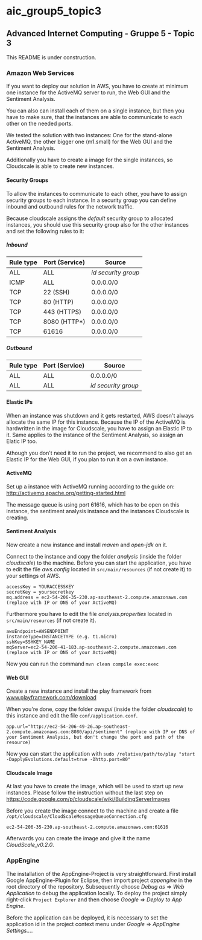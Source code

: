 aic_group5_topic3
=================

Advanced Internet Computing - Gruppe 5 - Topic 3
------------------------------------------------

This README is under construction.

### Amazon Web Services
If you want to deploy our solution in AWS, you have to create at minimum one instance for the ActiveMQ server to run, the Web GUI and the Sentiment Analysis.

You can also can install each of them on a single instance, but then you have to make sure, that the instances are able to communicate to each other on the needed ports.

We tested the solution with two instances: One for the stand-alone ActiveMQ, the other bigger one (m1.small) for the Web GUI and the Sentiment Analysis. 

Additionally you have to create a image for the single instances, so Cloudscale is able to create new instances.

#### Security Groups
To allow the instances to communicate to each other, you have to assign security groups to each instance. In a security group you can define inbound and outbound rules for the network traffic.

Because cloudscale assigns the _default_ security group to allocated instances, you should use this security group also for the other instances and set the following rules to it:

##### Inbound
| Rule type | Port (Service) | Source |
|---------|----------------|--------|
| ALL | ALL | _id security group_ |
| ICMP | ALL | 0.0.0.0/0 |
| TCP | 22 (SSH) | 0.0.0.0/0 |
| TCP | 80 (HTTP) | 0.0.0.0/0 |
| TCP | 443 (HTTPS) | 0.0.0.0/0 |
| TCP | 8080 (HTTP*) | 0.0.0.0/0 |
| TCP | 61616 | 0.0.0.0/0 |

##### Outbound
| Rule type | Port (Service) | Source |
|---------|----------------|--------|
| ALL | ALL | 0.0.0.0/0 |
| ALL | ALL | _id security group_ |

#### Elastic IPs
When an instance was shutdown and it gets restarted, AWS doesn't always allocate the same IP for this instance. Because the IP of the ActiveMQ is hardwritten in the image for Cloudscale, you have to assign an Elastic IP to it. Same applies to the instance of the Sentiment Analysis, so assign an Elatic IP too. 

Athough you don't need it to run the project, we recommend to also get an Elastic IP for the Web GUI, if you plan to run it on a own instance.

#### ActiveMQ
Set up a instance with ActiveMQ running according to the guide on: http://activemq.apache.org/getting-started.html

The message queue is using port 61616, which has to be open on this instance, the sentiment analysis instance and the instances Cloudscale is creating.

#### Sentiment Analysis
Now create a new instance and install _maven_ and _open-jdk_ on it.

Connect to the instance and copy the folder _analysis_ (inside the folder _cloudscale_) to the machine. Before you can start the application, you have to edit the file _aws.config_ located in `src/main/resources` (if not create it) to your settings of AWS.

    accessKey = YOURACCESSKEY
    secretKey = yoursecretkey
    mq.address = ec2-54-206-35-230.ap-southeast-2.compute.amazonaws.com (replace with IP or DNS of your ActiveMQ)

Furthermore you have to edit the file _analysis.properties_ located in `src/main/resources` (if not create it).
    
    awsEndpoint=AWSENDPOINT
    instanceType=INSTANCETYPE (e.g. t1.micro)
    sshKey=SSHKEY_NAME
    mqServer=ec2-54-206-41-183.ap-southeast-2.compute.amazonaws.com (replace with IP or DNS of your ActiveMQ)

Now you can run the command `mvn clean compile exec:exec`

#### Web GUI
Create a new instance and install the play framework from www.playframework.com/download

When you're done, copy the folder _awsgui_ (inside the folder _cloudscale_) to this instance and edit the file `conf/application.conf`.  

    app.url="http://ec2-54-206-49-26.ap-southeast-2.compute.amazonaws.com:8080/api/sentiment" (replace with IP or DNS of your Sentiment Analysis, but don't change the port and path of the resource)

Now you can start the application with `sudo /relative/path/to/play "start -DapplyEvolutions.default=true -Dhttp.port=80"`

#### Cloudscale Image
At last you have to create the image, which will be used to start up new instances. Please follow the instruction without the last step on https://code.google.com/p/cloudscale/wiki/BuildingServerImages

Before you create the image connect to the machine and create a file `/opt/cloudscale/CloudScaleMessageQueueConnection.cfg`

    ec2-54-206-35-230.ap-southeast-2.compute.amazonaws.com:61616

Afterwards you can create the image and give it the name _CloudScale_v0.2.0_.

### AppEngine
The installation of the AppEngine-Project is very straightforward. First install Google AppEngine-Plugin for Eclipse, then import project _appengine_ in the root directory of the repository. Subsequently choose _Debug as_ => _Web Application_ to debug the application locally. To deploy the project simply right-click `Project Explorer` and then choose _Google_ => _Deploy to App Engine_.

Before the application can be deployed, it is necessary to set the application id in the project context menu under _Google_ => _AppEngine Settings..._.

